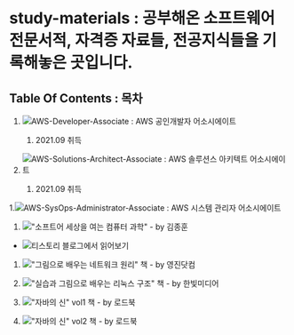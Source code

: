 # study-materials : 공부해온 소프트웨어 전문서적, 자격증 자료들, 전공지식들을 기록해놓은 곳입니다.

## Table Of Contents : 목차

1. ![AWS-Developer-Associate : AWS 공인개발자 어소시에이트](AWS-Developer-Associate/)
    1. 2021.09 취득

1. ![AWS-Solutions-Architect-Associate : AWS 솔루션스 아키텍트 어소시에이트](AWS-Solutions-Architect-Associate-C02/)
    1. 2021.09 취득

1.![AWS-SysOps-Administrator-Associate : AWS 시스템 관리자 어소시에이트](AWS-SysOps-Administrator-Associate/)

1. !["소프트어 세상을 여는 컴퓨터 과학" - by 김종훈](./BOOK-소프트웨어_세상을_컴퓨터_과학)
- ![티스토리 블로그에서 읽어보기]()

1. !["그림으로 배우는 네트워크 원리" 책 - by 영진닷컴](./BOOK_그림으로_배우는_네트워크_원리)

1. !["실습과 그림으로 배우는 리눅스 구조" 책 - by 한빛미디어](./BOOK_실습과_그림으로_배우는_리눅스_구조)

1. !["자바의 신" vol1 책 - by 로드북 ](./BOOK_자바의_신_vol1)

1. !["자바의 신" vol2 책 - by 로드북](./BOOK_자바의_신_vol2)
